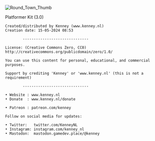 ![Round_Town_Thumb](Assets/Thumbnails/Round_Town_Thumb.png)
 
Platformer Kit (3.0)

	Created/distributed by Kenney (www.kenney.nl)
	Creation date: 15-05-2024 08:53
	
			------------------------------

	License: (Creative Commons Zero, CC0)
	http://creativecommons.org/publicdomain/zero/1.0/

	You can use this content for personal, educational, and commercial purposes.

	Support by crediting 'Kenney' or 'www.kenney.nl' (this is not a requirement)

			------------------------------

	• Website : www.kenney.nl
	• Donate  : www.kenney.nl/donate

	• Patreon : patreon.com/kenney
	
	Follow on social media for updates:

	• Twitter:   twitter.com/KenneyNL
	• Instagram: instagram.com/kenney_nl
	• Mastodon:  mastodon.gamedev.place/@kenney
